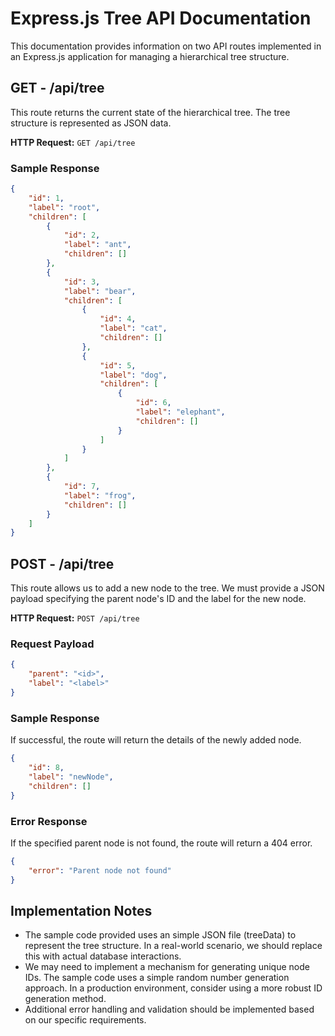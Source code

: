 # Express.js Tree API Documentation

This documentation provides information on two API routes implemented in an Express.js application for managing a hierarchical tree structure.

## 
## GET - /api/tree

This route returns the current state of the hierarchical tree. The tree structure is represented as JSON data.

**HTTP Request:** `GET /api/tree`

### Sample Response
```json
{
    "id": 1,
    "label": "root",
    "children": [
        {
            "id": 2,
            "label": "ant",
            "children": []
        },
        {
            "id": 3,
            "label": "bear",
            "children": [
                {
                    "id": 4,
                    "label": "cat",
                    "children": []
                },
                {
                    "id": 5,
                    "label": "dog",
                    "children": [
                        {
                            "id": 6,
                            "label": "elephant",
                            "children": []
                        }
                    ]
                }
            ]
        },
        {
            "id": 7,
            "label": "frog",
            "children": []
        }
    ]
}
```
 
## POST - /api/tree

This route allows us to add a new node to the tree. We must provide a JSON payload specifying the parent node's ID and the label for the new node.

**HTTP Request:** `POST /api/tree`

### Request Payload
```json
{
    "parent": "<id>",
    "label": "<label>"
}
```

### Sample Response
If successful, the route will return the details of the newly added node.
```json
{
    "id": 8,
    "label": "newNode",
    "children": []
}
```

### Error Response
If the specified parent node is not found, the route will return a 404 error.
```json
{
    "error": "Parent node not found"
}
```

## Implementation Notes
- The sample code provided uses an simple JSON file (treeData) to represent the tree structure. In a real-world scenario, we should replace this with actual database interactions.
- We may need to implement a mechanism for generating unique node IDs. The sample code uses a simple random number generation approach. In a production environment, consider using a more robust ID generation method.
- Additional error handling and validation should be implemented based on our specific requirements.
